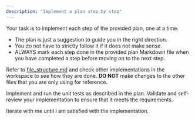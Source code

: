 ```yaml
---
description: "Implement a plan step by step"
---
```


Your task is to implement each step of the provided plan, one at a time.

- The plan is just a suggestion to guide you in the right direction.
- You do not have to strictly follow it if it does not make sense.
- ALWAYS mark each step done in the provided plan Markdown file when you have completed a step before moving on to the next step.

Refer to [file_structure.md](/docs/file_structure.md) and check other implementations in the workspace to see how they are done. **DO NOT** make changes to the other files that you are only using for reference.

Implement and run the unit tests as described in the plan.
Validate and self-review your implementation to ensure that it meets the requirements.

Iterate with me until I am satisfied with the implementation.
